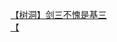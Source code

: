 [【树洞】剑三不愧是基三](http://tieba.baidu.com/p/4335809045?see_lz=1&pn=)   
[【](http://tieba.baidu.com/p/4335636520?see_lz=1&pn=)   
